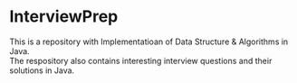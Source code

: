 # InterviewPrep
This is a repository with Implementatioan of Data Structure & Algorithms in Java.  
The respository also contains interesting interview questions and their solutions in Java.   
